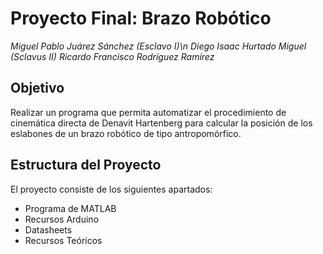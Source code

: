 # Proyecto Final: Brazo Robótico
*Miguel Pablo Juárez Sánchez (Esclavo I)\n*
*Diego Isaac Hurtado Miguel (Sclavus II)*
*Ricardo Francisco Rodríguez Ramírez*

## Objetivo

Realizar un programa que permita automatizar el procedimiento de cinemática directa de Denavit Hartenberg para calcular la posición de los eslabones de un brazo robótico de tipo antropomórfico.

## Estructura del Proyecto

El proyecto consiste de los siguientes apartados:
- Programa de MATLAB
- Recursos Arduino
- Datasheets
- Recursos Teóricos
